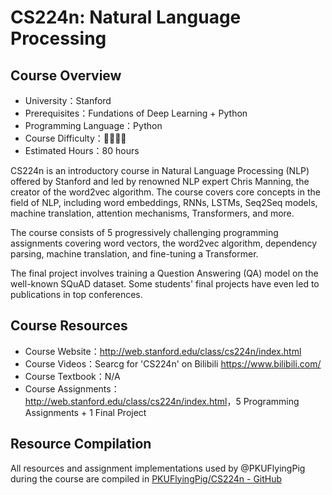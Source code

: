 # CS224n: Natural Language Processing

## Course Overview

- University：Stanford
- Prerequisites：Fundations of Deep Learning + Python
- Programming Language：Python
- Course Difficulty：🌟🌟🌟🌟
- Estimated Hours：80 hours

CS224n is an introductory course in Natural Language Processing (NLP) offered by Stanford and led by renowned NLP expert Chris Manning, the creator of the word2vec algorithm. The course covers core concepts in the field of NLP, including word embeddings, RNNs, LSTMs, Seq2Seq models, machine translation, attention mechanisms, Transformers, and more.

The course consists of 5 progressively challenging programming assignments covering word vectors, the word2vec algorithm, dependency parsing, machine translation, and fine-tuning a Transformer.

The final project involves training a Question Answering (QA) model on the well-known SQuAD dataset. Some students' final projects have even led to publications in top conferences.

## Course Resources

- Course Website：<http://web.stanford.edu/class/cs224n/index.html>
- Course Videos：Searcg for 'CS224n' on Bilibili <https://www.bilibili.com/>
- Course Textbook：N/A
- Course Assignments：<http://web.stanford.edu/class/cs224n/index.html>，5 Programming Assignments + 1 Final Project

## Resource Compilation

All resources and assignment implementations used by @PKUFlyingPig during the course are compiled in [PKUFlyingPig/CS224n - GitHub](https://github.com/PKUFlyingPig/CS224n)

